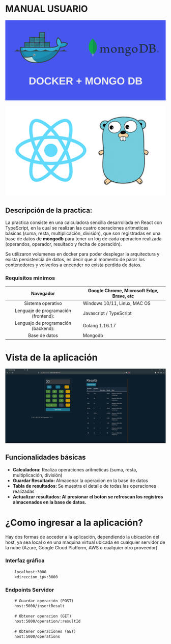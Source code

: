 
# MANUAL USUARIO

![1](./images/banner.png)

![1](./images/banner2.png)

## Descripción de la practica:

<p>
La practica consiste en una calculadora sencilla desarrollada en React con TypeScript, en la cual se realizan las cuatro operaciones aritmeticas básicas (suma, resta, multiplicación, división), que son registradas en una base de datos de <b>mongodb</b> para tener un log de cada operacion realizada (operandos, operador, resultado y fecha de operación).

Se utilizaron volumenes en docker para poder desplegar la arquitectura y exista persistencia de datos, es decir que al momento de parar los contenedores y volverlos a encender no exista perdida de datos.
</p>


### Requisitos minimos
| Navegador | Google Chrome, Microsoft Edge, Brave, etc  |
|:-:|---|
| Sistema operativo  |   Windows 10/11, Linux, MAC OS |
| Lenguaje de programación (frontend): | Javascript / TypeScript  |
| Lenguajo de programación (backend): |  Golang 1.16.17 |
| Base de datos |  Mongodb |



# Vista de la aplicación

![1](./images/front.png)

## Funcionalidades básicas
* <b>Calculadora:</b> Realiza operaciones aritmeticas (suma, resta, multiplicación, división)
* <b> Guardar Resultado: </b> Almacenar la operacion en la base de datos
* <b> Tabla de resultados: </b> Se muestra el detalle de todas las operaciones realizadas
* <b> Actualizar resultados: Al presionar el boton se refrescan los registros almacenados en la base de datos.  </b>


# ¿Como ingresar a la aplicación?
<p>
Hay dos formas de acceder a la aplicación, dependiendo la ubicación del host, ya sea local o en una maquina virtual ubicada en cualquier servidor de la nube (Azure, Google Cloud Platform, AWS o cualquier otro proveedor).
</p>

### Interfaz gráfica

```
    localhost:3000 
    <direccion_ip>:3000
```

### Endpoints Servidor

```
    # Guardar operación (POST)
    host:5000/insertResult 
    
    # Obtener operacion (GET)
    host:5000/operation/:resultId

    # Obtener operaciones (GET)
    host:5000/operations

    
```
